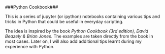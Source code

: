 ###Python Cookbook###

This is a series of jupyter (or ipython) notebooks containing various tips and tricks in Python that could be useful in everyday scripting.

The idea is inspired by the book _Python Cookbook (3rd edition), David Beazely & Brian Jones_. The examples are taken directly from the book in most cases. Later on, I will also add additional tips learnt during my experience with Python.